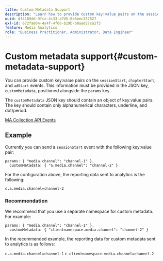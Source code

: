 ```yaml
---
title: Custom Metadata Support
description: "Learn how to provide custom key:value pairs on the sessionStart, chapterStart, and adStart events."
uuid: df4109dd-9fca-4c33-a7d5-8e6eec257527
exl-id: 672fa804-4a4f-4f06-b29b-b0aad27ca2f3
feature: Media Analytics
role: "Business Practitioner, Administrator, Data Engineer"
---
```

# Custom metadata support{#custom-metadata-support}

You can provide custom key:value pairs on the `sessionStart`, `chapterStart`, and `adStart` events. This information must be provided in the JSON key, `customMetadata`, positioned alongside the `params` key.

The `customMetadata` JSON key should contain an object of key:value pairs. The key should contain only alphanumerical characters, underline, and dot/period.

[MA Collection API Events](/help/media-collection-api/mc-api-ref/mc-api-events-req.md)

## Example

Currently you can send a `sessionStart` event with the following key:value pair:

```
params: { "media.channel": "channel-1" },
  customMetadata: { "a.media.channel": "channel-2" }
```

For the configuration above, the reporting data sent to analytics is the following:

`c.a.media.channel=channel-2`

### Recommendation

We recommend that you use a separate namespace for custom metadata. For example:

```
params: { "media.channel": "channel-1" },
  customMetadata: { "clientnamespace.media.channel": "channel-2" }
```

 In the recommended example, the reporting data for custom metadata sent to analytics is as follows:

`c.a.media.channel=channel-1`
`c.clientnamespace.media.channel=channel-2`

